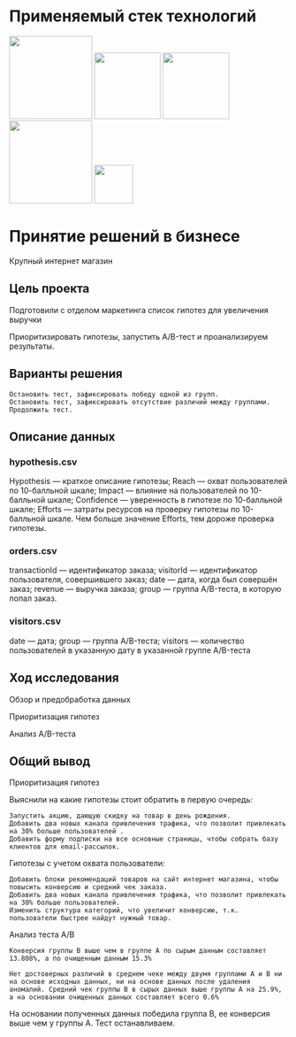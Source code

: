 # Применяемый стек технологий

<div align="Left">
  <img src="https://encrypted-tbn0.gstatic.com/images?q=tbn:ANd9GcTWz36-h1Wbdor8yz_6grnrd6AMDLCnaQgKw3seGC2bNg&s" width="150" />
  <img src="https://upload.wikimedia.org/wikipedia/commons/thumb/e/ed/Pandas_logo.svg/768px-Pandas_logo.svg.png" width="120" />
  <img src="https://upload.wikimedia.org/wikipedia/commons/thumb/3/31/NumPy_logo_2020.svg/179px-NumPy_logo_2020.svg.png" width="120" />
  <img src="https://matplotlib.org/3.1.1/_static/logo2_compressed.svg" width="150" />
  <img src="https://res.cloudinary.com/practicaldev/image/fetch/s--Y4OT-DoX--/c_imagga_scale,f_auto,fl_progressive,h_900,q_auto,w_1600/https://dev-to-uploads.s3.amazonaws.com/uploads/articles/xm36iqima49zxbqsr8ma.jpg" width="70" />
</div>


# Принятие решений в бизнесе

Крупный интернет магазин

## Цель проекта

Подготовили с отделом маркетинга список гипотез для увеличения выручки

Приоритизировать гипотезы, запустить A/B-тест и проанализируем результаты.

## Варианты решения

    Остановить тест, зафиксировать победу одной из групп.
    Остановить тест, зафиксировать отсутствие различий между группами.
    Продолжить тест.

## Описание данных

### hypothesis.csv

Hypothesis — краткое описание гипотезы;
Reach — охват пользователей по 10-балльной шкале;
Impact — влияние на пользователей по 10-балльной шкале;
Confidence — уверенность в гипотезе по 10-балльной шкале;
Efforts — затраты ресурсов на проверку гипотезы по 10-балльной шкале. Чем больше значение Efforts, тем дороже проверка гипотезы.

### orders.csv

transactionId — идентификатор заказа;
visitorId — идентификатор пользователя, совершившего заказ;
date — дата, когда был совершён заказ;
revenue — выручка заказа;
group — группа A/B-теста, в которую попал заказ.

### visitors.csv

date — дата;
group — группа A/B-теста;
visitors — количество пользователей в указанную дату в указанной группе A/B-теста

## Ход исследования

Обзор и предобработка данных

Приоритизация гипотез

Анализ A/B-теста


## Общий вывод

Приоритизация гипотез

Выяснили на какие гипотезы стоит обратить в первую очередь:

    Запустить акцию, дающую скидку на товар в день рождения.
    Добавить два новых канала привлечения трафика, что позволит привлекать на 30% больше пользователей .
    Добавить форму подписки на все основные страницы, чтобы собрать базу клиентов для email-рассылок.

Гипотезы с учетом охвата пользователи:

    Добавить блоки рекомендаций товаров на сайт интернет магазина, чтобы повысить конверсию и средний чек заказа.
    Добавить два новых канала привлечения трафика, что позволит привлекать на 30% больше пользователей.
    Изменить структура категорий, что увеличит конверсию, т.к. пользователи быстрее найдут нужный товар.

Анализ теста A/B

    Конвeрсия группы B выше чем в группе А по сырым данным составляет 13.808%, а по очищенным данным 15.3%

    Нет достоверных различий в среднем чеке между двумя группами A и B ни на основе исходных данных, ни на основе данных после удаления аномалий. Средний чек группы B в сырых данных выше группы А на 25.9%, а на основании очищенных данных составляет всего 0.6%

На основании полученных данных победила группа B, ее конверсия выше чем у группы А. Тест останавливаем.

